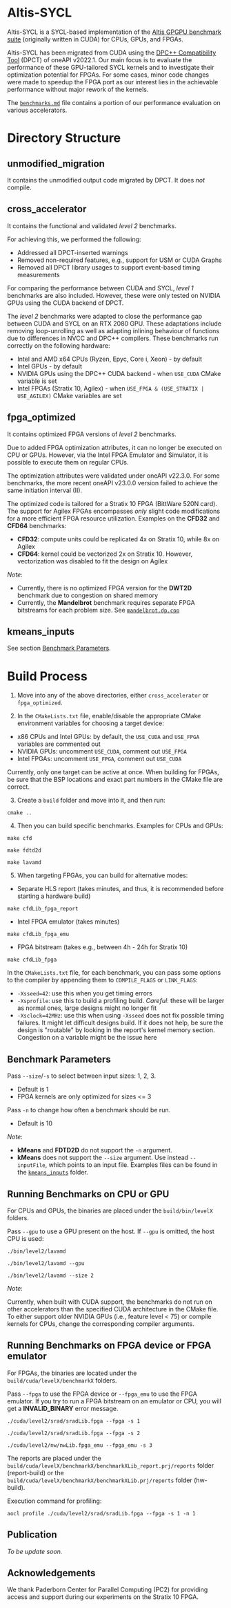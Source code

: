 # Altis-SYCL

Altis-SYCL is a SYCL-based implementation of the [Altis GPGPU benchmark suite](https://github.com/utcs-scea/altis) (originally written in CUDA) for CPUs, GPUs, and FPGAs.

Altis-SYCL has been migrated from CUDA using the [DPC++ Compatibility Tool](https://www.intel.com/content/www/us/en/developer/tools/oneapi/dpc-compatibility-tool.html) (DPCT) of oneAPI v2022.1. Our main focus is to evaluate the performance of these GPU-tailored SYCL kernels and to investigate their optimization potential for FPGAs. For some cases, minor code changes were made to speedup the FPGA port as our interest lies in the achievable performance without major rework of the kernels.

The [`benchmarks.md`](benchmarks.md) file contains a portion of our performance evaluation on various accelerators.

# Directory Structure

## unmodified_migration
It contains the unmodified output code migrated by DPCT. It does _not_ compile.

## cross_accelerator
It contains the functional and validated _level 2_ benchmarks. 

For achieving this, we performed the following:
- Addressed all DPCT-inserted warnings
- Removed non-required features, e.g., support for USM or CUDA Graphs
- Removed all DPCT library usages to support event-based timing measurements

For comparing the performance between CUDA and SYCL, _level 1_ benchmarks are also included. However, these were only tested on NVIDIA GPUs using the CUDA backend of DPCT.

The _level 2_ benchmarks were adapted to close the performance gap between CUDA and SYCL on an RTX 2080 GPU. These adaptations include removing loop-unrolling as well as adapting inlining behaviour of functions due to differences in NVCC and DPC++ compilers. These benchmarks run correctly on the following hardware:
* Intel and AMD x64 CPUs (Ryzen, Epyc, Core i, Xeon) - by default
* Intel GPUs - by default
* NVIDIA GPUs using the DPC++ CUDA backend - when `USE_CUDA` CMake variable is set
* Intel FPGAs (Stratix 10, Agilex) - when `USE_FPGA & (USE_STRATIX | USE_AGILEX)` CMake variables are set

## fpga_optimized
It contains optimized FPGA versions of _level 2_ benchmarks. 

Due to added FPGA optimization attributes, it can no longer be executed on CPU or GPUs. However, via the Intel FPGA Emulator and Simulator, it is possible to execute them on regular CPUs. 

The optimization attributes were validated under oneAPI v22.3.0. For some benchmarks, the more recent oneAPI v23.0.0 version failed to achieve the same initiation interval (II).

The optimized code is tailored for a Stratix 10 FPGA (BittWare 520N card). The support for Agilex FPGAs encompasses _only_ slight code modifications for a more efficient FPGA resource utilization. Examples on the **CFD32** and **CFD64** benchmarks:
- **CFD32**: compute units could be replicated 4x on Stratix 10, while 8x on Agilex
- **CFD64**: kernel could be vectorized 2x on Stratix 10. However, vectorization was disabled to fit the design on Agilex

_Note_:
- Currently, there is no optimized FPGA version for the **DWT2D** benchmark due to congestion on shared memory
- Currently, the **Mandelbrot** benchmark requires separate  FPGA bitstreams for each problem size. See [`mandelbrot.dp.cpp`](fpga_optimized/cuda/level2/mandelbrot/mandelbrot.dp.cpp#L42)

## kmeans_inputs
See section [Benchmark Parameters](#benchmark-parameters).

# Build Process
1. Move into any of the above directories, either `cross_accelerator` or `fpga_optimized`. 

2. In the `CMakeLists.txt` file, enable/disable the appropriate CMake environment variables for choosing a target device:
- x86 CPUs and Intel GPUs: by default, the `USE_CUDA` and `USE_FPGA` variables are commented out
- NVIDIA GPUs: uncomment `USE_CUDA`, comment out `USE_FPGA`
- Intel FPGAs: uncomment `USE_FPGA`, comment out `USE_CUDA`

Currently, only one target can be active at once. When building for FPGAs, be sure that the BSP locations and exact part numbers in the CMake file are correct. 

3. Create a `build` folder and move into it, and then run:

```
cmake ..
```

4. Then you can build specific benchmarks. Examples for CPUs and GPUs:

```
make cfd
```

```
make fdtd2d
```

```
make lavamd
```

5. When targeting FPGAs, you can build for alternative modes: 
- Separate HLS report (takes minutes, and thus, it is recommended before starting a hardware build)
```
make cfdLib_fpga_report
```
- Intel FPGA emulator (takes minutes)
```
make cfdLib_fpga_emu
```
- FPGA bitstream (takes e.g., between 4h - 24h for Stratix 10)
```
make cfdLib_fpga
```

In the `CMakeLists.txt` file, for each benchmark, you can pass some options to the compiler by appending them to `COMPILE_FLAGS` or `LINK_FLAGS`:
- `-Xsseed=42`: use this when you get timing errors
- `-Xsprofile`: use this to build a profiling build. _Careful_: these will be larger as normal ones, large designs might no longer fit
- `-Xsclock=42MHz`: use this when using `-Xsseed` does not fix possible timing failures. It might let difficult designs build. If it does not help, be sure the design is "routable" by looking in the report's kernel memory section. Congestion on a variable might be the issue here

## Benchmark Parameters
Pass `--size`/`-s` to select between input sizes: 1, 2, 3.
- Default is 1
- FPGA kernels are only optimized for sizes <= 3

Pass `-n` to change how often a benchmark should be run. 
- Default is 10

_Note_:
- **kMeans** and **FDTD2D** do not support the `-n` argument.
- **kMeans** does not support the `--size` argument. Use instead `--inputFile`, which points to an input file. Examples files can be found in the [`kmeans_inputs`](kmeans_inputs/) folder.

## Running Benchmarks on CPU or GPU

For CPUs and GPUs, the binaries are placed under the `build/bin/levelX` folders.

Pass `--gpu` to use a GPU present on the host. If `--gpu` is omitted, the host CPU is used:

```
./bin/level2/lavamd
```

```
./bin/level2/lavamd --gpu
```

```
./bin/level2/lavamd --size 2
```

_Note_:

Currently, when built with CUDA support, the benchmarks do not run on other accelerators than the specified CUDA architecture in the CMake file. To either support older NVIDIA GPUs (i.e., feature level < 75) or compile kernels for CPUs, change the corresponding compiler arguments.

## Running Benchmarks on FPGA device or FPGA emulator
For FPGAs, the binaries are located under the `build/cuda/levelX/benchmarkX` folders.

Pass `--fpga` to use the FPGA device or `--fpga_emu` to use the FPGA emulator. If you try to run a FPGA bitstream on an emulator or CPU, you will get a **INVALID_BINARY** error message.

```
./cuda/level2/srad/sradLib.fpga --fpga -s 1
```

```
./cuda/level2/srad/sradLib.fpga --fpga -s 2
```

```
./cuda/level2/nw/nwLib.fpga_emu --fpga_emu -s 3
```

The reports are placed under the `build/cuda/levelX/benchmarkX/benchmarkXLib_report.prj/reports` folder (report-build) or the `build/cuda/levelX/benchmarkX/benchmarkXLib.prj/reports` folder (hw-build).

Execution command for profiling:

```
aocl profile ./cuda/level2/srad/sradLib.fpga --fpga -s 1 -n 1
```

## Publication

_To be update soon._

## Acknowledgements

We thank Paderborn Center for Parallel Computing (PC2) for providing access and support during our experiments on the Stratix 10 FPGA.
